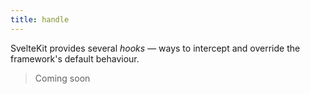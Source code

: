 ```yaml
---
title: handle
---
```


SvelteKit provides several _hooks_ — ways to intercept and override the framework's default behaviour.

> Coming soon
